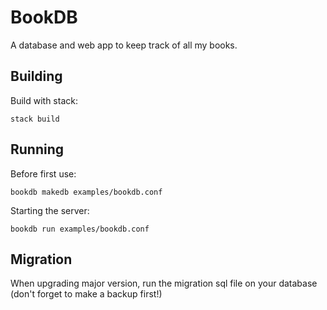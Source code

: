 BookDB
======

A database and web app to keep track of all my books.

Building
--------

Build with stack:

    stack build

Running
-------

Before first use:

    bookdb makedb examples/bookdb.conf

Starting the server:

    bookdb run examples/bookdb.conf

Migration
---------

When upgrading major version, run the migration sql file on your
database (don't forget to make a backup first!)
